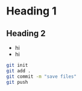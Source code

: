 # Heading 1

## Heading 2

- hi
- hi

```bash
git init
git add .
git commit -m "save files"
git push
```
